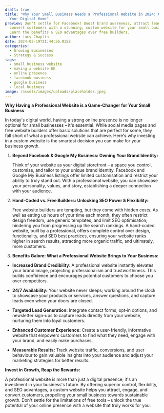 ```yaml
---
draft: true
title: "Why Your Small Business Needs a Professional Website in 2024: Owning
  Your Digital Home"
preview: Don't settle for Facebook! Boost brand awareness, attract leads, and
  convert customers with a stunning, custom website for your small business.
  Learn the benefits & SEO advantages over free builders.
author: Lucy Chaplin
date: 2024-02-19T21:44:56.015Z
categories:
  - Growing Businesses
  - Strategy & Success
tags:
  - small business website
  - making a website UK
  - online presence
  - facebook business
  - google business
  - local business
image: /assets/images/uploads/placeholder.jpeg
---
```


**Why Having a Professional Website is a Game-Changer for Your Small Business**

In today's digital world, having a strong online presence is no longer optional for small businesses – it's essential. While social media pages and free website builders offer basic solutions that are perfect for some, they fall short of what a professional website can achieve. Here's why investing in a custom website is the smartest decision you can make for your business growth.

1. **Beyond Facebook & Google My Business: Owning Your Brand Identity:**

   Think of your website as your digital storefront – a space you control, customise, and tailor to your unique brand identity. Facebook and Google My Business listings offer limited customisation and restrict your ability to truly stand out. With a professional website, you can showcase your personality, values, and story, establishing a deeper connection with your audience.

2. **Hand-Coded vs. Free Builders: Unlocking SEO Power & Flexibility:**

   Free website builders are tempting, but they come with hidden costs. As well as eating up hours of your time each month, they often restrict design freedom, use generic templates, and limit SEO optimisation; hindering you from progressing up the search rankings. A hand-coded website, built by a professional, offers complete control over design, functionality, and SEO best practices, ensuring your website ranks higher in search results, attracting more organic traffic, and ultimately, more customers.

3. **Benefits Galore: What a Professional Website Brings to Your Business:**

- **Increased Brand Credibility**: A professional website instantly elevates your brand image, projecting professionalism and trustworthiness. This builds confidence and encourages potential customers to choose you over competitors.

- **24/7 Availability:** Your website never sleeps; working around the clock to showcase your products or services, answer questions, and capture leads even when your doors are closed.

- **Targeted Lead Generation:** Integrate contact forms, opt-in options, and newsletter sign-ups to capture leads directly from your website, nurturing them into loyal customers.

- **Enhanced Customer Experience:** Create a user-friendly, informative website that empowers customers to find what they need, engage with your brand, and easily make purchases.

- **Measurable Results:** Track website traffic, conversions, and user behaviour to gain valuable insights into your audience and adjust your marketing strategies for better results.

**Invest in Growth, Reap the Rewards:**

A professional website is more than just a digital presence; it's an investment in your business's future. By offering superior control, flexibility, and SEO advantages, a custom website helps you attract, engage, and convert customers, propelling your small business towards sustainable growth. Don't settle for the limitations of free tools – unlock the true potential of your online presence with a website that truly works for you.
